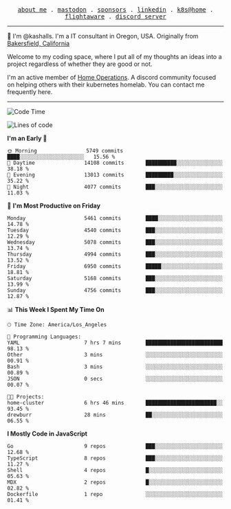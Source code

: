 <p align="center">
  <samp>
    <a href="https://jordanjones.org/">about me</a> .
    <a rel="me" href="https://mastodon.social/@kashall">mastodon</a> .
    <a href="https://github.com/sponsors/kashalls">sponsors</a> .
    <a href="https://linkedin.com/in/jordpjones">linkedin</a> .
    <a href="https://github.com/kashalls/home-cluster">k8s@home</a> .
    <a href="https://flightaware.com/adsb/stats/user/kashalls">flightaware</a> .
    <a href="https://discord.gg/V2WrCfqba9">discord server</a>
  </samp>
</p>

----------------------------------------------------------------

:wave: I'm @kashalls. I'm a IT consultant in Oregon, USA. Originally from [Bakersfield, California](https://maps.app.goo.gl/QQMtywTWghpXB6Tu6)

Welcome to my coding space, where I put all of my thoughts an ideas into a project regardless of whether they are good or not.

I'm an active member of [Home Operations](https://discord.gg/home-operations). A discord community focused on helping others with their kubernetes homelab. You can contact me frequently here.

----------------------------------------------------------------
<!--START_SECTION:waka-->
![Code Time](http://img.shields.io/badge/Code%20Time-2%2C345%20hrs%2027%20mins-blue)

![Lines of code](https://img.shields.io/badge/From%20Hello%20World%20I%27ve%20Written-9.5%20million%20lines%20of%20code-blue)

**I'm an Early 🐤** 

```text
🌞 Morning                5749 commits        ████░░░░░░░░░░░░░░░░░░░░░   15.56 % 
🌆 Daytime                14108 commits       ██████████░░░░░░░░░░░░░░░   38.18 % 
🌃 Evening                13013 commits       █████████░░░░░░░░░░░░░░░░   35.22 % 
🌙 Night                  4077 commits        ███░░░░░░░░░░░░░░░░░░░░░░   11.03 % 
```
📅 **I'm Most Productive on Friday** 

```text
Monday                   5461 commits        ████░░░░░░░░░░░░░░░░░░░░░   14.78 % 
Tuesday                  4540 commits        ███░░░░░░░░░░░░░░░░░░░░░░   12.29 % 
Wednesday                5078 commits        ███░░░░░░░░░░░░░░░░░░░░░░   13.74 % 
Thursday                 4994 commits        ███░░░░░░░░░░░░░░░░░░░░░░   13.52 % 
Friday                   6950 commits        █████░░░░░░░░░░░░░░░░░░░░   18.81 % 
Saturday                 5168 commits        ███░░░░░░░░░░░░░░░░░░░░░░   13.99 % 
Sunday                   4756 commits        ███░░░░░░░░░░░░░░░░░░░░░░   12.87 % 
```


📊 **This Week I Spent My Time On** 

```text
🕑︎ Time Zone: America/Los_Angeles

💬 Programming Languages: 
YAML                     7 hrs 7 mins        █████████████████████████   98.13 % 
Other                    3 mins              ░░░░░░░░░░░░░░░░░░░░░░░░░   00.91 % 
Bash                     3 mins              ░░░░░░░░░░░░░░░░░░░░░░░░░   00.89 % 
JSON                     0 secs              ░░░░░░░░░░░░░░░░░░░░░░░░░   00.07 % 

🐱‍💻 Projects: 
home-cluster             6 hrs 46 mins       ███████████████████████░░   93.45 % 
drewburr                 28 mins             ██░░░░░░░░░░░░░░░░░░░░░░░   06.55 % 
```

**I Mostly Code in JavaScript** 

```text
Go                       9 repos             ███░░░░░░░░░░░░░░░░░░░░░░   12.68 % 
TypeScript               8 repos             ███░░░░░░░░░░░░░░░░░░░░░░   11.27 % 
Shell                    4 repos             █░░░░░░░░░░░░░░░░░░░░░░░░   05.63 % 
MDX                      2 repos             █░░░░░░░░░░░░░░░░░░░░░░░░   02.82 % 
Dockerfile               1 repo              ░░░░░░░░░░░░░░░░░░░░░░░░░   01.41 % 
```




<!--END_SECTION:waka-->
